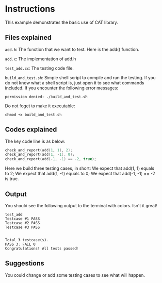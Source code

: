 # Instructions
This example demonstrates the basic use of CAT library.

## Files explained

`add.h`: The function that we want to test. Here is the add() function.

`add.c`: The implementation of add.h

`test_add.cc`: The testing code file.

`build_and_test.sh`: Simple shell script to compile and run the testing. If you do not know what a shell script is, just open it to see what commands included. If you encounter the following error messages:
```
permission denied: ./build_and_test.sh
```
Do not foget to make it executable:
```
chmod +x build_and_test.sh
```

## Codes explained
The key code line is as below:
```c++
check_and_report(add(1, 1), 2);
check_and_report(add(1, -1), 0);
check_and_report(add(-1, -1) == -2, true);
```
Here we build three testing cases, in short:
We expect that add(1, 1) equals to 2;
We expect that add(1, -1) equals to 0;
We expect that add(-1, -1) == -2 is true.

## Output
You should see the following output to the terminal with colors. Isn't it great!
```
test_add
Testcase #1 PASS
Testcase #2 PASS
Testcase #3 PASS


Total 3 testcase(s). 
PASS 3; FAIL 0
Congratulations! All tests passed!
```

## Suggestions
You could change or add some testing cases to see what will happen.